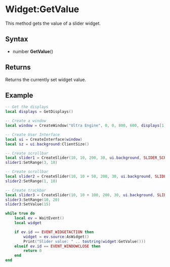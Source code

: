 # Widget:GetValue

This method gets the value of a slider widget.

## Syntax

- number **GetValue**()

## Returns

Returns the currently set widget value.

## Example

```lua
-- Get the displays
local displays = GetDisplays()

-- Create a window
local window = CreateWindow("Ultra Engine", 0, 0, 800, 600, displays[1], WINDOW_CENTER | WINDOW_TITLEBAR)

-- Create User Interface
local ui = CreateInterface(window)
local sz = ui.background:ClientSize()

-- Create scrollbar
local slider1 = CreateSlider(10, 10, 200, 30, ui.background, SLIDER_SCROLLBAR)
slider1:SetRange(3, 10)

-- Create scrollbar
local slider2 = CreateSlider(10, 10 + 50, 200, 30, ui.background, SLIDER_SCROLLBAR)
slider2:SetRange(1, 10)

-- Create trackbar
local slider3 = CreateSlider(10, 10 + 100, 200, 30, ui.background, SLIDER_TRACKBAR)
slider3:SetRange(10, 20)
slider3:SetValue(15)

while true do
    local ev = WaitEvent()
    local widget

    if ev.id == EVENT_WIDGETACTION then
        widget = ev.source:AsWidget()
        Print("Slider value: " .. tostring(widget:GetValue()))
    elseif ev.id == EVENT_WINDOWCLOSE then
        return 0
    end
end
```
